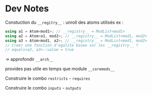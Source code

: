 # Dev Notes

Constuction du `__regitry__` : unroll des atoms utilisés
ex : 
``` C++
using a1 = Atom<mod1>; // __registry__ = ModList<mod1>
using a2 = Atom<a1, mod2>; // __registry__ = ModList<mod1, mod2>
using a3 = Atom<mod1, a2>; // __registry__ = ModList<mod1, mod2>
// Creer une fonction d'egalite basee sur les __registry__ ? 
// equals<a2, a3>::value = true 
``` 
-> approfondir `__arch__`

provides pas utile en temps que module `__coremods__` 

Construire le combo `restricts` - `requires`

Construire le combo `inputs` - `outputs` 